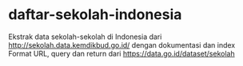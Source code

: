# daftar-sekolah-indonesia
Ekstrak data sekolah-sekolah di Indonesia dari http://sekolah.data.kemdikbud.go.id/ dengan dokumentasi dan index  
Format URL, query dan return dari https://data.go.id/dataset/sekolah
